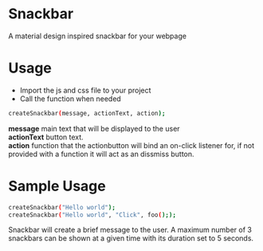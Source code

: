 # Snackbar
A material design inspired snackbar for your webpage 
# Usage

  - Import the js and css file to your project
  - Call the function when needed
  ```sh
createSnackbar(message, actionText, action);
```
**message** main text that will be displayed to the user <br/>
**actionText** button text. <br/>
**action** function that the actionbutton will bind an on-click listener for, if not provided with a function it will act as an dissmiss button. <br/>

# Sample Usage
  ```sh
createSnackbar("Hello world");
createSnackbar("Hello world", "Click", foo(););
```
Snackbar will create a brief message to the user. 
A maximum number of 3 snackbars can be shown at a given time with its duration set to 5 seconds.

